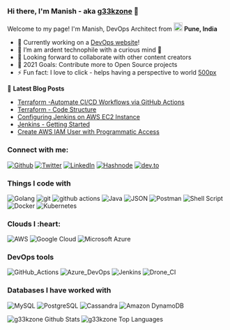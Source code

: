 ### Hi there, I'm Manish - aka [g33kzone][github] 👋

Welcome to my page!
I'm Manish, DevOps Architect from <img src="https://image.flaticon.com/icons/png/512/3909/3909444.png" width="20"/> <b>Pune, India</b>

- 🔭 Currently working on a [DevOps website][website]!
- 🌱 I’m am ardent technophile with a curious mind 🤣
- 👯 Looking forward to collaborate with other content creators
- 🥅 2021 Goals: Contribute more to Open Source projects
- ⚡ Fun fact: I love to click - helps having a perspective to world [500px] 

📕 **Latest Blog Posts**
<!-- BLOG-POST-LIST:START -->
- [Terraform -Automate CI/CD Workflows via GitHub Actions](https://dev.to/g33kzone/terraform-automate-ci-cd-workflows-via-github-actions-307j)
- [Terraform - Code Structure](https://dev.to/g33kzone/terraform-code-structure-3nhj)
- [Configuring Jenkins on AWS EC2 Instance](https://dev.to/g33kzone/configuring-jenkins-on-aws-ec2-instance-3apl)
- [Jenkins - Getting Started](https://dev.to/g33kzone/jenkins-getting-started-43cd)
- [Create AWS IAM User with Programmatic Access](https://dev.to/g33kzone/create-aws-iam-user-with-programmatic-access-1g2k)
<!-- BLOG-POST-LIST:END -->

### Connect with me:

<p><a href="https://github.com/manish6385" target="_blank"><img alt="Github" src="https://img.shields.io/badge/GitHub-%2312100E.svg?&style=for-the-badge&logo=Github&logoColor=white" /></a> <a href="https://twitter.com/g33kzoneblog" target="_blank"><img alt="Twitter" src="https://img.shields.io/badge/twitter-%231DA1F2.svg?&style=for-the-badge&logo=twitter&logoColor=white" /></a> <a href="https://www.linkedin.com/in/manish-warang/" target="_blank"><img alt="LinkedIn" src="https://img.shields.io/badge/linkedin-%230077B5.svg?&style=for-the-badge&logo=linkedin&logoColor=white" /></a> <a href="https://hashnode.com/@manishwarang" target="_blank"><img alt="Hashnode" src="https://img.shields.io/badge/Hashnode-2962FF?style=for-the-badge&logo=hashnode&logoColor=white" /></a> <a href="https://dev.to/g33kzone" target="_blank"><img alt="dev.to" src="https://img.shields.io/badge/dev.to-0A0A0A?style=for-the-badge&logo=devdotto&logoColor=white" /></a>
</p>

<h3>Things I code with</h3>
<p>
  <img alt="Golang" src="https://img.shields.io/badge/Go-00ADD8?style=flat-square&logo=go&logoColor=white" />
  <img alt="git" src="https://img.shields.io/badge/-Git-F05032?style=flat-square&logo=git&logoColor=white" />
  <img alt="github actions" src="https://img.shields.io/badge/-Github_Actions-2088FF?style=flat-square&logo=github-actions&logoColor=white" />
  <img alt="Java" src="https://img.shields.io/badge/Java-ED8B00?style=flat-square&logo=java&logoColor=white" />
  <img alt="JSON" src="https://img.shields.io/badge/json-5E5C5C?style=flat-square&logo=json&logoColor=white" />
  <img alt="Postman" src="https://img.shields.io/badge/Postman-FF6C37?style=flat-square&logo=Postman&logoColor=white" />
  <img alt="Shell Script" src="https://img.shields.io/badge/Shell_Script-121011?style=flat-square&logo=gnu-bash&logoColor=white" />
  <img alt="Docker" src="https://img.shields.io/badge/-Docker-46a2f1?style=flat-square&logo=docker&logoColor=white" />
  <img alt="Kubernetes" src="https://img.shields.io/badge/kubernetes-326ce5.svg?&style=flat-square&logo=kubernetes&logoColor=white" />
</p>

<h3>Clouds I :heart:</h3>
<p>
  <img alt="AWS" src="https://img.shields.io/badge/Amazon AWS-{232F3E}?style=flat-square&logo=amazonaws&logoColor=white" />
  <img alt="Google Cloud" src="https://img.shields.io/badge/Google_Cloud-4285F4?style=flat-square&logo=google-cloud&logoColor=white" />
  <img alt="Microsoft Azure" src="https://img.shields.io/badge/microsoft%20azure-0089D6?style=flat-square&logo=microsoft-azure&logoColor=white" />
</p>

<h3>DevOps tools</h3>
<p>
  <img alt="GitHub_Actions" src="https://img.shields.io/badge/GitHub_Actions-2088FF?style=flat-square&logo=github-actions&logoColor=white" />
  <img alt="Azure_DevOps" src="https://img.shields.io/badge/Azure_DevOps-0078D7?style=flat-square&logo=azure-devops&logoColor=white" />
  <img alt="Jenkins" src="https://img.shields.io/badge/Jenkins-D24939?style=flat-square&logo=Jenkins&logoColor=white" />
  <img alt="Drone_CI" src="https://img.shields.io/badge/Drone_CI-212121?style=flat-square&logo=drone&logoColor=white" />
  
</p>

<h3>Databases I have worked with</h3>
<p>
  <img alt="MySQL" src="https://img.shields.io/badge/MySQL-00000F?style=flat-square&logo=mysql&logoColor=white" />
  <img alt="PostgreSQL" src="https://img.shields.io/badge/PostgreSQL-316192?style=flat-square&logo=postgresql&logoColor=white" />
  <img alt="Cassandra" src="https://img.shields.io/badge/Cassandra-1287B1?style=flat-square&logo=apache%20cassandra&logoColor=white" />
  <img alt="Amazon DynamoDB" src="https://img.shields.io/badge/Amazon%20DynamoDB-4053D6?style=flat-square&logo=Amazon%20DynamoDB&logoColor=white" />
  
</p>

<img align="left" alt="g33kzone Github Stats" src="https://github-readme-stats.vercel.app/api?username=manish6385&show_icons=true&hide_border=false" />
<img align="left" alt="g33kzone Top Languages" src="https://github-readme-stats.vercel.app/api/top-langs/?username=manish6385&show_icons=true&hide_border=false" />

[website]: https://blog.g33kzone.com/
[twitter]: https://twitter.com/g33kzoneblog
[linkedin]: https://www.linkedin.com/in/manish-warang/
[500px]: https://500px.com/manish6385
[github]: https://github.com/g33kzone
